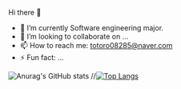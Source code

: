 Hi there 👋
- 🔭 I’m currently Software engineering major.
- 👯 I’m looking to collaborate on ...
- 📫 How to reach me: totoro08285@naver.com
- ⚡ Fun fact: ...

![Anurag's GitHub stats](https://github-readme-stats.vercel.app/api?username=yenyen31&show_icons=true&theme=radical)
//[![Top Langs](https://github-readme-stats.vercel.app/api/top-langs/?username=yenyen31)](https://github.com/yenyen31/github-readme-stats)

